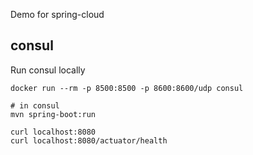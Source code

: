 Demo for spring-cloud

## consul

Run consul locally
```
docker run --rm -p 8500:8500 -p 8600:8600/udp consul
```

```
# in consul
mvn spring-boot:run

curl localhost:8080
curl localhost:8080/actuator/health
```